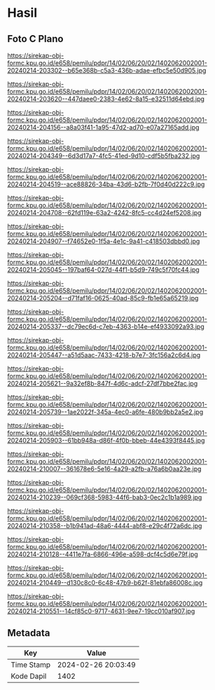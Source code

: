 # Hasil

## Foto C Plano

https://sirekap-obj-formc.kpu.go.id/e658/pemilu/pdpr/14/02/06/20/02/1402062002001-20240214-203302--b65e368b-c5a3-436b-adae-efbc5e50d905.jpg

https://sirekap-obj-formc.kpu.go.id/e658/pemilu/pdpr/14/02/06/20/02/1402062002001-20240214-203620--447daee0-2383-4e62-8a15-e32511d64ebd.jpg

https://sirekap-obj-formc.kpu.go.id/e658/pemilu/pdpr/14/02/06/20/02/1402062002001-20240214-204156--a8a03f41-1a95-47d2-ad70-e07a27165add.jpg

https://sirekap-obj-formc.kpu.go.id/e658/pemilu/pdpr/14/02/06/20/02/1402062002001-20240214-204349--6d3d17a7-4fc5-41ed-9d10-cdf5b5fba232.jpg

https://sirekap-obj-formc.kpu.go.id/e658/pemilu/pdpr/14/02/06/20/02/1402062002001-20240214-204519--ace88826-34ba-43d6-b2fb-7f0d40d222c9.jpg

https://sirekap-obj-formc.kpu.go.id/e658/pemilu/pdpr/14/02/06/20/02/1402062002001-20240214-204708--62fd119e-63a2-4242-8fc5-cc4d24ef5208.jpg

https://sirekap-obj-formc.kpu.go.id/e658/pemilu/pdpr/14/02/06/20/02/1402062002001-20240214-204907--f74652e0-1f5a-4e1c-9a41-c418503dbbd0.jpg

https://sirekap-obj-formc.kpu.go.id/e658/pemilu/pdpr/14/02/06/20/02/1402062002001-20240214-205045--197baf64-027d-44f1-b5d9-749c5f70fc44.jpg

https://sirekap-obj-formc.kpu.go.id/e658/pemilu/pdpr/14/02/06/20/02/1402062002001-20240214-205204--d71faf16-0625-40ad-85c9-fb1e65a65219.jpg

https://sirekap-obj-formc.kpu.go.id/e658/pemilu/pdpr/14/02/06/20/02/1402062002001-20240214-205337--dc79ec6d-c7eb-4363-b14e-ef4933092a93.jpg

https://sirekap-obj-formc.kpu.go.id/e658/pemilu/pdpr/14/02/06/20/02/1402062002001-20240214-205447--a51d5aac-7433-4218-b7e7-3fc156a2c6d4.jpg

https://sirekap-obj-formc.kpu.go.id/e658/pemilu/pdpr/14/02/06/20/02/1402062002001-20240214-205621--9a32ef8b-847f-4d6c-adcf-27df7bbe2fac.jpg

https://sirekap-obj-formc.kpu.go.id/e658/pemilu/pdpr/14/02/06/20/02/1402062002001-20240214-205739--1ae2022f-345a-4ec0-a6fe-480b9bb2a5e2.jpg

https://sirekap-obj-formc.kpu.go.id/e658/pemilu/pdpr/14/02/06/20/02/1402062002001-20240214-205903--61bb948a-d86f-4f0b-bbeb-44e4393f8445.jpg

https://sirekap-obj-formc.kpu.go.id/e658/pemilu/pdpr/14/02/06/20/02/1402062002001-20240214-210007--361678e6-5e16-4a29-a2fb-a76a6b0aa23e.jpg

https://sirekap-obj-formc.kpu.go.id/e658/pemilu/pdpr/14/02/06/20/02/1402062002001-20240214-210239--069cf368-5983-44f6-bab3-0ec2c1b1a989.jpg

https://sirekap-obj-formc.kpu.go.id/e658/pemilu/pdpr/14/02/06/20/02/1402062002001-20240214-210358--b1b941ad-48a6-4444-abf8-e29c4f72a6dc.jpg

https://sirekap-obj-formc.kpu.go.id/e658/pemilu/pdpr/14/02/06/20/02/1402062002001-20240214-210128--4411e7fa-6866-496e-a598-dcf4c5d6e79f.jpg

https://sirekap-obj-formc.kpu.go.id/e658/pemilu/pdpr/14/02/06/20/02/1402062002001-20240214-210449--d130c8c0-6c48-47b9-b62f-81ebfa86008c.jpg

https://sirekap-obj-formc.kpu.go.id/e658/pemilu/pdpr/14/02/06/20/02/1402062002001-20240214-210551--14cf85c0-9717-4631-9ee7-19cc010af907.jpg


## Metadata

| Key        | Value               |
| ---------- | ------------------- |
| Time Stamp | 2024-02-26 20:03:49 |
| Kode Dapil | 1402                |



